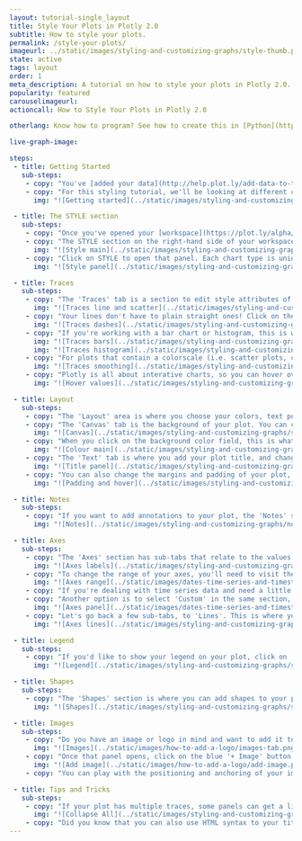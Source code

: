 ```yaml
---
layout: tutorial-single_layout
title: Style Your Plots in Plotly 2.0
subtitle: How to style your plots.
permalink: /style-your-plots/
imageurl: ../static/images/styling-and-customizing-graphs/style-thumb.png
state: active
tags: layout
order: 1
meta_description: A tutorial on how to style your plots in Plotly 2.0.
popularity: featured
carouselimageurl: 
actioncall: How to Style Your Plots in Plotly 2.0

otherlang: Know how to program? See how to create this in [Python](https://plot.ly/python/#layout-options) or [R](https://plot.ly/r/#layout-options).

live-graph-image:

steps: 
 - title: Getting Started
   sub-steps:
    - copy: "You've [added your data](http://help.plot.ly/add-data-to-the-plotly-grid/), you've [chosen your chart type](http://help.plot.ly/tutorials/#basic), but how do you style your plot?"
    - copy: "For this styling tutorial, we'll be looking at different chart types and using various examples. If you've chosen a chart type but don't have specific data to work with, click the 'try an example' button to get a sample chart."
      img: "![Getting started](../static/images/styling-and-customizing-graphs/getting-started.gif)"

 - title: The STYLE section
   sub-steps: 
    - copy: "Once you've opened your [workspace](https://plot.ly/alpha/workspace/) and have your data in the grid, you'll have to do a few things to make your plot look just the way you want it."
    - copy: "The STYLE section on the right-hand side of your workspace is where you'll spend most of your time styling your plot."
      img: "![Style main](../static/images/styling-and-customizing-graphs/style-main-pic.png)"
    - copy: "Click on STYLE to open that panel. Each chart type is unique with its own attributes, so each section under the STYLE tab will have different selections depending on the chart you choose."
      img: "![Style panel](../static/images/styling-and-customizing-graphs/style-panel-main.png)"

 - title: Traces
   sub-steps: 
    - copy: "The 'Traces' tab is a section to edit style attributes of the chart's values or data. For basic plots such as line and scatter, this is where you change the color and thickness of your lines. You can also play with the color, diameter and symbol of your points."
      img: "![Traces line and scatter](../static/images/styling-and-customizing-graphs/style-traces-line.gif)"
    - copy: "Your lines don't have to plain straight ones! Click on the TYPE dropdown to see the different dashes to spruce up your plot. The same can be done in a contour plot."
      img: "![Traces dashes](../static/images/styling-and-customizing-graphs/style-traces-dashes.gif)"  
    - copy: "If you're working with a bar chart or histogram, this is where you can change the size and spacing between each bar, as well as the bin size (the width of each bin on the number line) of your histogram. The two images below are examples of this."
      img: "![Traces bars](../static/images/styling-and-customizing-graphs/traces-bars.png)"
      img: "![Traces histogram](../static/images/styling-and-customizing-graphs/traces-histogram.png)"
    - copy: "For plots that contain a colorscale (i.e. scatter plots, contour plots, heatmaps, choropleth maps, and 3D charts), this is where you'll find it. The heatmap has a 'Smoothing' option, which will create a continuous heatmap instead of color blocks."
      img: "![Traces smoothing](../static/images/styling-and-customizing-graphs/style-smoothing.gif)"
    - copy: "Plotly is all about interative charts, so you can hover over the plot to see the values of that plot. Depending on what values you want to appear when you hover, can click on the 'X', 'Y', 'Z' or ‘Name' under 'Values Shown on Hover'."
      img: "![Hover values](../static/images/styling-and-customizing-graphs/values-on-hover.png)" 

 - title: Layout
   sub-steps:    
    - copy: "The 'Layout' area is where you choose your colors, text position, or typeface. Certain colors and typeface are only available with a PRO subscription; click [here](https://plot.ly/products/cloud/) to upgrade!"
    - copy: "The 'Canvas' tab is the background of your plot. You can change the width and height of your plot, as well as the background color."
      img: "![Canvas](../static/images/styling-and-customizing-graphs/style-canvas-.png)" 
    - copy: "When you click on the background color field, this is what appears."   
      img: "![Colour main](../static/images/styling-and-customizing-graphs/style-colour.png)" 
    - copy: "The 'Text' tab is where you add your plot title, and change the font, font color and font size of the title. The global text section controls all text of your plot (the title, the axes and legend labels). If you'd like a specific font for yout title, you change it in the fields below the text box."
      img: "![Title panel](../static/images/styling-and-customizing-graphs/style-title.png)" 
    - copy: "You can also change the margins and padding of your plot, as well as enable and disable your hover interaction."
      img: "![Padding and hover](../static/images/styling-and-customizing-graphs/Layout-padding-hover.png)" 

 - title: Notes
   sub-steps:     
    - copy: "If you want to add annotations to your plot, the 'Notes' section is the place. Click the blue '+ Annotation' button at the top right-hand side to add general notes, subtitles, the source of your data, and to automatically mark your data points."
      img: "![Notes](../static/images/styling-and-customizing-graphs/notes-section.gif)" 

 - title: Axes
   sub-steps:     
    - copy: "The 'Axes' section has sub-tabs that relate to the values and labels of your plot. The 'Titles' sub-tab is where you can label your axes by clicking on 'All', 'X', or 'Y', and just like the plot title, you're also able to change the font, font color and font size of the axes labels."
      img: "![Axes labels](../static/images/styling-and-customizing-graphs/style-axes-title.png)" 
    - copy: "To change the range of your axes, you'll need to visit the 'Range' sub-tab. Ths includes reversing the axis by flipping the min/max values. You can also leave the range selection as auto, or click on 'Custom' and add the unix timestamps in the 'X-MIN' and 'X-MAX' fields under 'Selection'. The range and axis specifications are done in unix timestamps."
      img: "![Axes range](../static/images/dates-time-series-and-timestamp/time-range.png)"
    - copy: "If you're dealing with time series data and need a little help in editing date axes, visit [this](http://help.plot.ly/make-a-time-series-graph/) page."
    - copy: "Another option is to select 'Custom' in the same section, and enter the number of markers you want to show on your plot. If your plot sets the dates as biannual, but you want to show every consecutive year, this is the other place to set that up."
      img: "![Axes panel](../static/images/dates-time-series-and-timestamp/time-tick-marker.png)"
    - copy: "Let's go back a few sub-tabs, to 'Lines'. This is where you can add grid lines and zero lines to your plot. You have the option of selecting 'All' for both your x and y axes, or select them individually. If you click on 'Show' under the first 'Line', you can position these lines at the top or bottom, or left or right of your plot. The 'Grid Lines' option displays a grid behind your graph. The zero line shows where '0' is on your plot, which could be helpful if you have both positive and negative values. You can choose the thickness and color for all these lines."
      img: "![Axes lines](../static/images/styling-and-customizing-graphs/style-lines.gif)"

 - title: Legend
   sub-steps:    
    - copy: "If you'd like to show your legend on your plot, click on 'Legend', and select 'Show'. The Text area is where you can change the font, font color and font size of the labels of your legend. You can also create a border around your legend, adjust the border width, play around with the color of its edges and its background. The positioning of the legend can be changed as well, along with the orientation. You also have two options for the trace order in your legend; showing your traces as is, or reversing the order."
      img: "![Legend](../static/images/styling-and-customizing-graphs/style-legend.png)"

 - title: Shapes
   sub-steps: 
    - copy: "The 'Shapes' section is where you can add shapes to your plot. Click the blue '+ Shape' button on the top right-hand side. You have a few options to choose from, including vertical and horizontal lines and bands, custom lines and rectangles, and circles. Below, we show you how to add a circle to your graph."
      img: "![Shapes](../static/images/styling-and-customizing-graphs/style-shapes.gif)"   

 - title: Images
   sub-steps: 
    - copy: "Do you have an image or logo in mind and want to add it to your plot? The 'Images' section is where to go."
      img: "![Images](../static/images/how-to-add-a-logo/images-tab.png)"
    - copy: "Once that panel opens, click on the blue '+ Image' button at the top right-hand side to upload or drag and drop your image."
      img: "![Add image](../static/images/how-to-add-a-logo/add-image.png)"
    - copy: "You can play with the positioning and anchoring of your image so it appears exactly where you want it to be. For more information on how to do this, check out [this]() tutorial!"

 - title: Tips and Tricks
   sub-steps: 
    - copy: "If your plot has multiple traces, some panels can get a little messy. The 'Collapse All' button found at the top left-hand side of these panels organize this part of your workspace. You can then open each trace or sub-tab to view them individually, or hit 'Expand All'."
      img: "![Collapse All](../static/images/styling-and-customizing-graphs/style-collapse-all.gif)" 
    - copy: "Did you know that you can also use HTML syntax to your title and labels? To learn more about HTML and how to add tags and codes to your text, visit [this](http://help.plot.ly/adding-HTML-and-links-to-charts/) page!"
---
```

